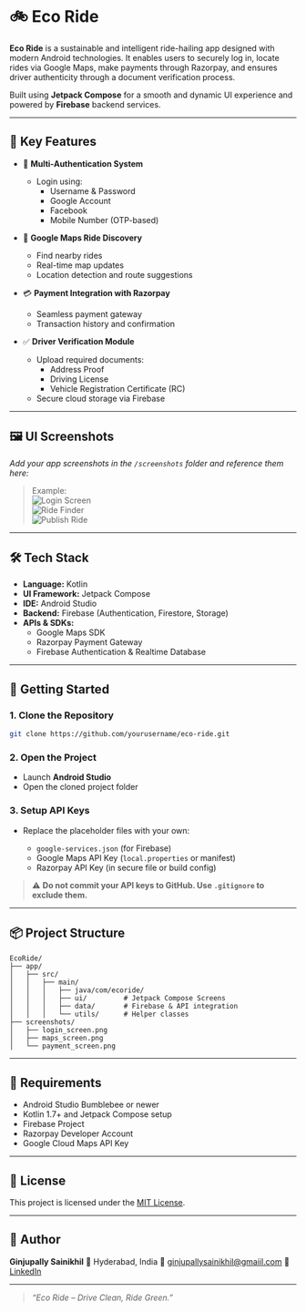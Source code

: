 
# 🚲 Eco Ride

**Eco Ride** is a sustainable and intelligent ride-hailing app designed with modern Android technologies. It enables users to securely log in, locate rides via Google Maps, make payments through Razorpay, and ensures driver authenticity through a document verification process.

Built using **Jetpack Compose** for a smooth and dynamic UI experience and powered by **Firebase** backend services.

---

## 🌟 Key Features

- 🔐 **Multi-Authentication System**
  - Login using:
    - Username & Password
    - Google Account
    - Facebook
    - Mobile Number (OTP-based)

- 📍 **Google Maps Ride Discovery**
  - Find nearby rides
  - Real-time map updates
  - Location detection and route suggestions

- 💳 **Payment Integration with Razorpay**
  - Seamless payment gateway
  - Transaction history and confirmation

- ✅ **Driver Verification Module**
  - Upload required documents:
    - Address Proof
    - Driving License
    - Vehicle Registration Certificate (RC)
  - Secure cloud storage via Firebase

---

## 🖼️ UI Screenshots

_Add your app screenshots in the `/screenshots` folder and reference them here:_

> Example:  
> ![Login Screen](https://github.com/sainikhil131/Eco-Ride/blob/5139abe9f494ea9ea59418f9482957fce58dac47/01.jpg)  
> ![Ride Finder](https://github.com/sainikhil131/Eco-Ride/blob/58a5f3a345fdc0668d3996ffd3a4ae64db376bb5/03.jpg)  
> ![Publish Ride](https://github.com/sainikhil131/Eco-Ride/blob/383efaff5dc64cfc5e045415fb209e33d4994e68/04.jpg)

---

## 🛠️ Tech Stack

- **Language:** Kotlin
- **UI Framework:** Jetpack Compose
- **IDE:** Android Studio
- **Backend:** Firebase (Authentication, Firestore, Storage)
- **APIs & SDKs:**
  - Google Maps SDK
  - Razorpay Payment Gateway
  - Firebase Authentication & Realtime Database

---

## 🚀 Getting Started

### 1. Clone the Repository

```bash
git clone https://github.com/yourusername/eco-ride.git
````

### 2. Open the Project

* Launch **Android Studio**
* Open the cloned project folder

### 3. Setup API Keys

* Replace the placeholder files with your own:

  * `google-services.json` (for Firebase)
  * Google Maps API Key (`local.properties` or manifest)
  * Razorpay API Key (in secure file or build config)

> ⚠️ **Do not commit your API keys to GitHub. Use `.gitignore` to exclude them.**

---

## 📦 Project Structure

```
EcoRide/
├── app/
│   ├── src/
│   │   ├── main/
│   │   │   ├── java/com/ecoride/
│   │   │   ├── ui/         # Jetpack Compose Screens
│   │   │   ├── data/       # Firebase & API integration
│   │   │   └── utils/      # Helper classes
├── screenshots/
│   ├── login_screen.png
│   ├── maps_screen.png
│   └── payment_screen.png
```

---

## 🧾 Requirements

* Android Studio Bumblebee or newer
* Kotlin 1.7+ and Jetpack Compose setup
* Firebase Project
* Razorpay Developer Account
* Google Cloud Maps API Key

---

## 📄 License

This project is licensed under the [MIT License](LICENSE).

---

## 👤 Author

**Ginjupally Sainikhil**
📍 Hyderabad, India
📧 [ginjupallysainikhil@gmaiil.com](mailto:ginjuallysainikhil@gmail.com)
🔗 [LinkedIn](https://www.linkedin.com/in/ginjupallysainikhil/)


---

> *“Eco Ride – Drive Clean, Ride Green.”*

```

